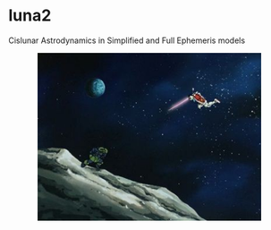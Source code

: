 # luna2

Cislunar Astrodynamics in Simplified and Full Ephemeris models


<p align="center">
  <img src="./assets/luna2icon.png" width="400" title="transfer">
</p>
